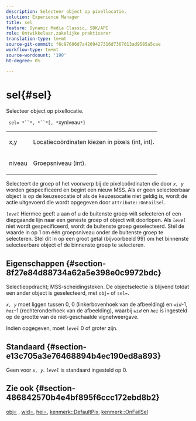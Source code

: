 ```yaml
---
description: Selecteer object op pixellocatie.
solution: Experience Manager
title: sel
feature: Dynamic Media Classic, SDK/API
role: Ontwikkelaar,zakelijke praktiserer
translation-type: tm+mt
source-git-commit: f6c97606d7a4209427316d7367013ad9585a5cae
workflow-type: tm+mt
source-wordcount: '190'
ht-degree: 0%

---
```



# sel{#sel}

Selecteer object op pixellocatie.

` sel= *``*, *``*[, *`xyniveau`*]`

<table id="simpletable_247FF35D791C43D3AB433B8CF49F8C91"> 
 <tr class="strow"> 
  <td class="stentry"> <p> <span class="varname"> x,y  </span> </p> </td> 
  <td class="stentry"> <p>Locatiecoördinaten kiezen in pixels (int, int). </p> </td> 
 </tr> 
 <tr class="strow"> 
  <td class="stentry"> <p> <span class="varname"> niveau  </span> </p> </td> 
  <td class="stentry"> <p>Groepsniveau (int). </p> </td> 
 </tr> 
</table>

Selecteert de groep of het voorwerp bij de pixelcoördinaten die door *`x, y`* worden gespecificeerd en begint een nieuw MSS. Als er geen selecteerbaar object is op de keuzesocatie of als de keuzesocatie niet geldig is, wordt de actie uitgevoerd die wordt opgegeven door `attribute::OnFailSel`.

*`level`* Hiermee geeft u aan of u de buitenste groep wilt selecteren of een diepgaande lijn naar een geneste groep of object wilt doorlopen. Als *`level`* niet wordt gespecificeerd, wordt de buitenste groep geselecteerd. Stel de waarde in op 1 om één groepsniveau onder de buitenste groep te selecteren. Stel dit in op een groot getal (bijvoorbeeld 99) om het binnenste selecteerbare object of de binnenste groep te selecteren.

## Eigenschappen {#section-8f27e84d88734a62a5e398e0c9972bdc}

Selectieopdracht; MSS-scheidingsteken. De objectselectie is blijvend totdat een ander object is geselecteerd, met `obj=` of `sel=`.

*`x, y`* moet liggen tussen 0, 0 (linkerbovenhoek van de afbeelding) en  *`wid`*-1,  *`hei`*-1 (rechteronderhoek van de afbeelding), waarbij  *`wid`* en  *`hei`* is ingesteld op de grootte van de niet-geschaalde vignetweergave.

Indien opgegeven, moet *`level`* 0 of groter zijn.

## Standaard {#section-e13c705a3e76468894b4ec190ed8a893}

Geen voor *`x, y`*. *`level`* is standaard ingesteld op 0.

## Zie ook {#section-486842570b4e4bf895f6ccc172ebd8b2}

[obj=](../../../../../ir-api/http-protocol/image-rendering-api-ref/c-ir-http-protocol-ref/c-ir-http-protocol-command-reference/r-ir-obj.md#reference-31e7dac7931b4e0eb3c7589f120a1e6a) ,  [wid=](../../../../../ir-api/http-protocol/image-rendering-api-ref/c-ir-http-protocol-ref/c-ir-http-protocol-command-reference/r-ir-wid.md#reference-b7e691b0624941168c94b2749ae233ec),  [hei=](../../../../../ir-api/http-protocol/image-rendering-api-ref/c-ir-http-protocol-ref/c-ir-http-protocol-command-reference/r-ir-hei.md#reference-1c08f60365a94417a39867c09cac5478),  [kenmerk::DefaultPix](../../../../../ir-api/material-cat/image-rendering-api-ref/c-ir-material-catalog/c-ir-attributes-reference/r-ir-defaultpix.md#reference-102c98f9b5d24d2aaaeb756653fb0e6f),  [kenmerk::OnFailSel](../../../../../ir-api/material-cat/image-rendering-api-ref/c-ir-material-catalog/c-ir-attributes-reference/r-ir-onfailsel.md#reference-f95e4a4a3c02412b87a2b0acca8a5513)
